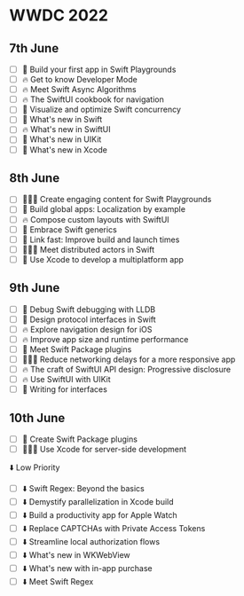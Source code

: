 # WWDC 2022

## 7th June

- [ ] 👀 Build your first app in Swift Playgrounds
- [ ] 🔥 Get to know Developer Mode
- [ ] 🔥 Meet Swift Async Algorithms
- [ ] 🔥 The SwiftUI cookbook for navigation
- [ ] 👀 Visualize and optimize Swift concurrency 
- [ ] 👀 What's new in Swift
- [ ] 🔥 What's new in SwiftUI 
- [ ] 👀 What's new in UIKit
- [ ] 👀 What's new in Xcode

## 8th June

- [ ] 🤷🏻‍♂️ Create engaging content for Swift Playgrounds
- [ ] 👀 Build global apps: Localization by example
- [ ] 🔥 Compose custom layouts with SwiftUI
- [ ] 👀 Embrace Swift generics
- [ ] 👀 Link fast: Improve build and launch times 
- [ ] 🤷🏻‍♂️ Meet distributed actors in Swift
- [ ] 👀 Use Xcode to develop a multiplatform app

## 9th June

- [ ] 👀 Debug Swift debugging with LLDB
- [ ] 👀 Design protocol interfaces in Swift 
- [ ] 🔥 Explore navigation design for iOS
- [ ] 🔥 Improve app size and runtime performance
- [ ] 👀 Meet Swift Package plugins
- [ ] 🤷🏻‍♂️ Reduce networking delays for a more responsive app
- [ ] 🔥 The craft of SwiftUI API design: Progressive disclosure
- [ ] 🔥 Use SwiftUI with UIKit
- [ ] 👀 Writing for interfaces

## 10th June

- [ ] 👀 Create Swift Package plugins
- [ ] 🤷🏻‍♂️ Use Xcode for server-side development

⬇️ Low Priority

- [ ] ⬇️ Swift Regex: Beyond the basics
- [ ] ⬇️ Demystify parallelization in Xcode build
- [ ] ⬇️ Build a productivity app for Apple Watch
- [ ] ⬇️ Replace CAPTCHAs with Private Access Tokens
- [ ] ⬇️ Streamline local authorization flows
- [ ] ⬇️ What's new in WKWebView
- [ ] ⬇️ What's new with in-app purchase
- [ ] ⬇️ Meet Swift Regex
